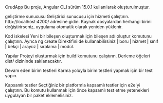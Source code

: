 CrudApp
Bu proje, Angular CLI sürüm 15.0.1 kullanılarak oluşturulmuştur.

geliştirme sunucusu
Geliştirici sunucusu için hizmeti çalıştırın. http://localhost:4200/ adresine gidin. Kaynak dosyalardan herhangi birini değiştirirseniz, uygulama otomatik olarak yeniden yüklenir.

Kod iskelesi
Yeni bir bileşen oluşturmak için bileşen adı oluştur komutunu çalıştırın. Ayrıca ng create Direktifini de kullanabilirsiniz | boru | hizmet | sınıf | bekçi | arayüz | sıralama | modül.

Yapılar
Projeyi oluşturmak için build komutunu çalıştırın. Derleme öğeleri dist/ dizininde saklanacaktır.

Devam eden birim testleri
Karma yoluyla birim testleri yapmak için bir test yapın.

Kapsamlı testler
Seçtiğiniz bir platformla kapsamlı testler için e2e'yi çalıştırın. Bu komutu kullanmak için önce kapsamlı test etme yetenekleri uygulayan bir paket eklemelisiniz.
